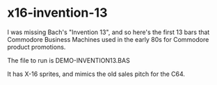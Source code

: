 # x16-invention-13

I was missing Bach's "Invention 13", and so here's the first 13 bars that Commodore Business Machines used in the early 80s for Commodore product promotions.

The file to run is DEMO-INVENTION13.BAS

It has X-16 sprites, and mimics the old sales pitch for the C64.
